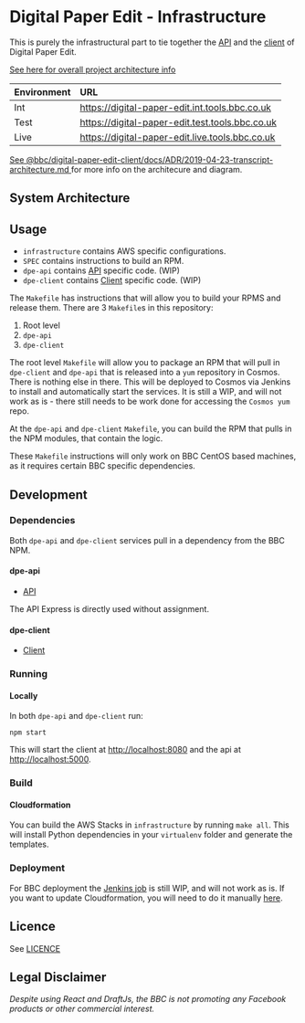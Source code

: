 # Digital Paper Edit - Infrastructure

This is purely the infrastructural part to tie together the [API](https://github.com/bbc/digital-paper-edit-api/) and the [client](https://github.com/bbc/digital-paper-edit-client/) of Digital Paper Edit.

[See here for overall project architecture info](https://github.com/bbc/digital-paper-edit-client#project-architecture)

<!-- [Link to API]() -->

| Environment     | URL  |
| :------------- | :----------|
| Int | https://digital-paper-edit.int.tools.bbc.co.uk | 
| Test   | https://digital-paper-edit.test.tools.bbc.co.uk | 
| Live   | https://digital-paper-edit.live.tools.bbc.co.uk | 

[See @bbc/digital-paper-edit-client/docs/ADR/2019-04-23-transcript-architecture.md ](https://github.com/bbc/digital-paper-edit-client/blob/master/docs/ADR/2019-04-23-transcript-architecture.md) for more info on the architecure and diagram.

## System Architecture

## Usage

* `infrastructure` contains AWS specific configurations.
* `SPEC` contains instructions to build an RPM.
* `dpe-api` contains [API](https://github.com/bbc/digital-paper-edit-api/) specific code. (WIP)
* `dpe-client` contains [Client](https://github.com/bbc/digital-paper-edit-client/) specific code. (WIP)

The `Makefile` has instructions that will allow you to build your RPMS and release them.
There are 3 `Makefile`s in this repository:

1. Root level
2. `dpe-api`
3. `dpe-client`

The root level `Makefile` will allow you to package an RPM that will pull in `dpe-client` and `dpe-api` that is released into a `yum` repository in Cosmos. There is nothing else in there. This will be deployed to Cosmos via Jenkins to install and automatically start the services. It is still a WIP, and will not work as is - there still needs to be work done for accessing the `Cosmos yum` repo.

At the `dpe-api` and `dpe-client` `Makefile`, you can build the RPM that pulls in the NPM modules, that contain the logic.

These `Makefile` instructions will only work on BBC CentOS based machines, as it requires certain BBC specific dependencies.

## Development

### Dependencies

Both `dpe-api` and `dpe-client` services pull in a dependency from the BBC NPM.

#### dpe-api

* [API](https://github.com/bbc/digital-paper-edit-api/)

The API Express is directly used without assignment.

#### dpe-client

* [Client](https://github.com/bbc/digital-paper-edit-client/)

### Running

#### Locally

In both `dpe-api` and `dpe-client` run:
```
npm start
```

This will start the client at [http://localhost:8080](http://localhost:8080) and the api at [http://localhost:5000](http://localhost:5000).

### Build

#### Cloudformation

You can build the AWS Stacks in `infrastructure` by running `make all`. This will install Python dependencies in your `virtualenv` folder and generate the templates.

### Deployment

For BBC deployment the [Jenkins job](https://jenkins.newslabs.tools.bbc.co.uk/job/digital-paper-edit/) is still WIP, and will not work as is. If you want to update Cloudformation, you will need to do it manually [here](https://cosmos.tools.bbc.co.uk/services/digital-paper-edit-infrastructure).


## Licence
<!-- mention MIT Licence -->
See [LICENCE](./LICENCE.md)

## Legal Disclaimer

_Despite using React and DraftJs, the BBC is not promoting any Facebook products or other commercial interest._
